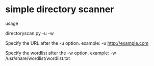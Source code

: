# simple directory scanner

usage

directoryscan.py -u <URL> -w <wordlist>

Specify the URL after the -u option.
example:
-u http://example.com

Specify the wordlist after the -w option.
example:
-w /usr/share/wordlist/wordlist.txt
